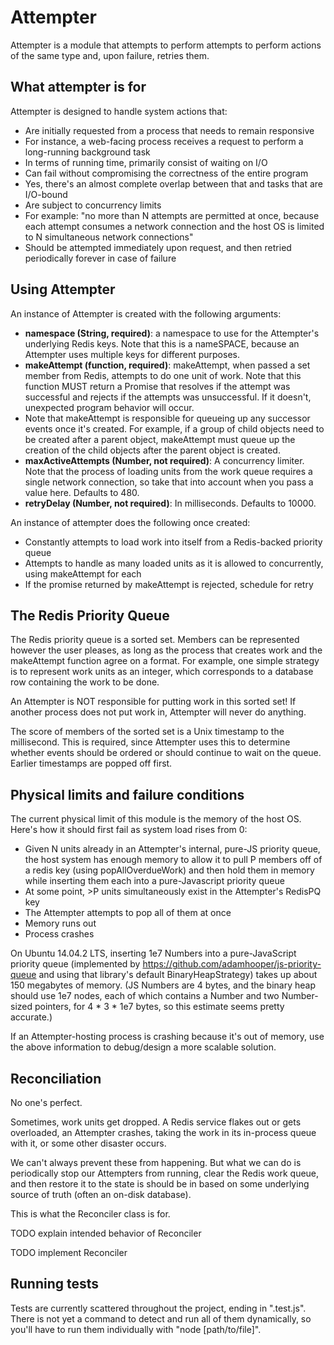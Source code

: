 Attempter
============

Attempter is a module that attempts to perform attempts to perform actions of
the same type and, upon failure, retries them.

What attempter is for
---------------

Attempter is designed to handle system actions that:
* Are initially requested from a process that needs to remain responsive
 * For instance, a web-facing process receives a request to perform a
   long-running background task
* In terms of running time, primarily consist of waiting on I/O
* Can fail without compromising the correctness of the entire program
 * Yes, there's an almost complete overlap between that and tasks that are
   I/O-bound
* Are subject to concurrency limits
 * For example: "no more than N attempts are permitted at once, because each
   attempt consumes a network connection and the host OS is limited to N
   simultaneous network connections"
* Should be attempted immediately upon request, and then retried periodically
  forever in case of failure

Using Attempter
---------------

An instance of Attempter is created with the following arguments:
* **namespace (String, required)**: a namespace to use for the Attempter's
  underlying Redis keys. Note that this is a nameSPACE, because an Attempter
  uses multiple keys for different purposes.
* **makeAttempt (function, required)**: makeAttempt, when passed a set member from
  Redis, attempts to do one unit of work. Note that this function MUST return
  a Promise that resolves if the attempt was successful and rejects if the
  attempts was unsuccessful. If it doesn't, unexpected program behavior will
  occur.
 * Note that makeAttempt is responsible for queueing up any successor events
   once it's created. For example, if a group of child objects need to be
   created after a parent object, makeAttempt must queue up the creation of the
   child objects after the parent object is created.
* **maxActiveAttempts (Number, not required)**: A concurrency limiter. Note that
  the process of loading units from the work queue requires a single network
  connection, so take that into account when you pass a value here. Defaults
  to 480.
* **retryDelay (Number, not required)**: In milliseconds. Defaults to 10000.

An instance of attempter does the following once created:
* Constantly attempts to load work into itself from a Redis-backed priority
  queue
* Attempts to handle as many loaded units as it is allowed to concurrently,
  using makeAttempt for each
* If the promise returned by makeAttempt is rejected, schedule for retry

The Redis Priority Queue
--------------

The Redis priority queue is a sorted set. Members can be represented however the
user pleases, as long as the process that creates work and the makeAttempt
function agree on a format. For example, one simple strategy is to represent
work units as an integer, which corresponds to a database row containing the
work to be done.

An Attempter is NOT responsible for putting work in this sorted set! If another
process does not put work in, Attempter will never do anything.

The score of members of the sorted set is a Unix timestamp to the millisecond.
This is required, since Attempter uses this to determine whether
events should be ordered or should continue to wait on the queue. Earlier
timestamps are popped off first.

Physical limits and failure conditions
------------

The current physical limit of this module is the memory of the host OS. Here's
how it should first fail as system load rises from 0:
* Given N units already in an Attempter's internal, pure-JS priority queue, the
  host system has enough memory to allow it to pull P members off of a redis key
  (using popAllOverdueWork) and then hold them in memory while inserting them
  each into a pure-Javascript priority queue
* At some point, >P units simultaneously exist in the Attempter's RedisPQ key
* The Attempter attempts to pop all of them at once
* Memory runs out
* Process crashes

On Ubuntu 14.04.2 LTS, inserting 1e7 Numbers into a pure-JavaScript priority
queue (implemented by https://github.com/adamhooper/js-priority-queue and using
that library's default BinaryHeapStrategy) takes up about 150 megabytes of
memory. (JS Numbers are 4 bytes, and the binary heap should use 1e7 nodes, each
of which contains a Number and two Number-sized pointers, for 4 * 3 * 1e7 bytes,
so this estimate seems pretty accurate.)

If an Attempter-hosting process is crashing because it's out of memory, use the
above information to debug/design a more scalable solution.


Reconciliation
--------------

No one's perfect.

Sometimes, work units get dropped. A Redis service flakes out or gets
overloaded, an Attempter crashes, taking the work in its in-process queue with
it, or some other disaster occurs.

We can't always prevent these from happening. But what we can do is periodically
stop our Attempters from running, clear the Redis work queue, and then restore
it to the state is should be in based on some underlying source of truth (often
an on-disk database).

This is what the Reconciler class is for.

TODO explain intended behavior of Reconciler

TODO implement Reconciler


Running tests
-------------

Tests are currently scattered throughout the project, ending in ".test.js".
There is not yet a command to detect and run all of them dynamically, so you'll
have to run them individually with "node [path/to/file]".